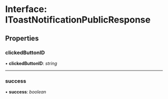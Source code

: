 # Interface: IToastNotificationPublicResponse

## Properties

### clickedButtonID

• **clickedButtonID**: *string*

___

### success

• **success**: *boolean*
